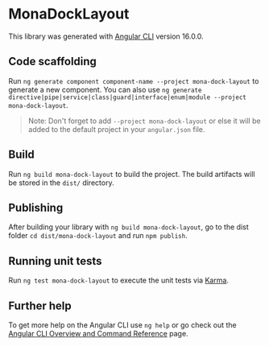 # MonaDockLayout

This library was generated with [Angular CLI](https://github.com/angular/angular-cli) version 16.0.0.

## Code scaffolding

Run `ng generate component component-name --project mona-dock-layout` to generate a new component. You can also use `ng generate directive|pipe|service|class|guard|interface|enum|module --project mona-dock-layout`.
> Note: Don't forget to add `--project mona-dock-layout` or else it will be added to the default project in your `angular.json` file. 

## Build

Run `ng build mona-dock-layout` to build the project. The build artifacts will be stored in the `dist/` directory.

## Publishing

After building your library with `ng build mona-dock-layout`, go to the dist folder `cd dist/mona-dock-layout` and run `npm publish`.

## Running unit tests

Run `ng test mona-dock-layout` to execute the unit tests via [Karma](https://karma-runner.github.io).

## Further help

To get more help on the Angular CLI use `ng help` or go check out the [Angular CLI Overview and Command Reference](https://angular.io/cli) page.
